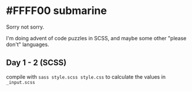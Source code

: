 # #FFFF00 submarine

Sorry not sorry.

I'm doing advent of code puzzles in SCSS, and maybe some other "please don't" languages.
## Day 1 - 2 (SCSS)

compile with `sass style.scss style.css` to calculate the values in `_input.scss`
